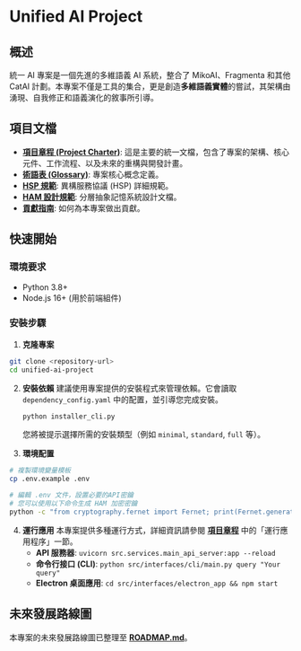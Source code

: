 # Unified AI Project

## 概述

統一 AI 專案是一個先進的多維語義 AI 系統，整合了 MikoAI、Fragmenta 和其他 CatAI 計劃。本專案不僅是工具的集合，更是創造**多維語義實體**的嘗試，其架構由湧現、自我修正和語義演化的敘事所引導。

## 項目文檔

- **[項目章程 (Project Charter)](docs/PROJECT_CHARTER.md)**: 這是主要的統一文檔，包含了專案的架構、核心元件、工作流程、以及未來的重構與開發計畫。
- **[術語表 (Glossary)](docs/GLOSSARY.md)**: 專案核心概念定義。
- **[HSP 規範](docs/technical_design/HSP_SPECIFICATION.md)**: 異構服務協議 (HSP) 詳細規範。
- **[HAM 設計規範](docs/technical_design/architecture/HAM_design_spec.md)**: 分層抽象記憶系統設計文檔。
- **[貢獻指南](CONTRIBUTING.md)**: 如何為本專案做出貢獻。

## 快速開始

### 環境要求
- Python 3.8+
- Node.js 16+ (用於前端組件)

### 安裝步驟

1. **克隆專案**
```bash
git clone <repository-url>
cd unified-ai-project
```

2. **安裝依賴**
   建議使用專案提供的安裝程式來管理依賴。它會讀取 `dependency_config.yaml` 中的配置，並引導您完成安裝。
   ```bash
   python installer_cli.py
   ```
   您將被提示選擇所需的安裝類型（例如 `minimal`, `standard`, `full` 等）。

3. **環境配置**
```bash
# 複製環境變量模板
cp .env.example .env

# 編輯 .env 文件，設置必要的API密鑰
# 您可以使用以下命令生成 HAM 加密密鑰
python -c "from cryptography.fernet import Fernet; print(Fernet.generate_key().decode())"
```

4. **運行應用**
   本專案提供多種運行方式，詳細資訊請參閱 **[項目章程](docs/PROJECT_CHARTER.md)** 中的「運行應用程序」一節。
   - **API 服務器**: `uvicorn src.services.main_api_server:app --reload`
   - **命令行接口 (CLI)**: `python src/interfaces/cli/main.py query "Your query"`
   - **Electron 桌面應用**: `cd src/interfaces/electron_app && npm start`

## 未來發展路線圖

本專案的未來發展路線圖已整理至 **[ROADMAP.md](docs/ROADMAP.md)**。